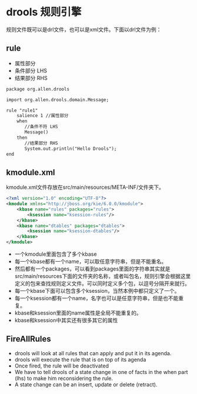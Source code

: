# drools 规则引擎

规则文件既可以是drl文件，也可以是xml文件。下面以drl文件为例：

## rule

* 属性部分
* 条件部分 LHS
* 结果部分 RHS

```xml
package org.allen.drools

import org.allen.drools.domain.Message;

rule "rule1"
    salience 1 //属性部分
    when
       //条件不符 LHS
       Message()
    then
       //结果部分 RHS
       System.out.println("Hello Drools");
end
```

## kmodule.xml

kmodule.xml文件存放在src/main/resources/META-INF/文件夹下。

```xml
<?xml version="1.0" encoding="UTF-8"?>
<kmodule xmlns="http://jboss.org/kie/6.0.0/kmodule">
    <kbase name="rules" packages="rules">
        <ksession name="ksession-rules"/>
    </kbase>
    <kbase name="dtables" packages="dtables">
        <ksession name="ksession-dtables"/>
    </kbase>
</kmodule>
```

* 一个kmodule里面包含了多个kbase
* 每一个kbase都有一个name，可以取任意字符串，但是不能重名。
* 然后都有一个packages，可以看到packages里面的字符串其实就是src/main/resources下面的文件夹的名称，或者叫包名，规则引擎会根据这里定义的包来查找规则定义文件。可以同时定义多个包，以逗号分隔开来就行。
* 每一个kbase下面可以包含多个ksession，当然本例中都只定义了一个。
* 每一个ksession都有一个name，名字也可以是任意字符串，但是也不能重复。
* kbase和ksession里面的name属性是全局不能重复的。
* kbase和ksession中其实还有很多其它的属性

## FireAllRules

* drools will look at all rules that can apply and put it in its agenda.
* drools will execute the rule that is on top of its agenda
* Once fired, the rule will be deactivated
* We have to tell drools of a state change in one of facts in the when part (lhs) to make him reconsidering the rule.
* A state change can be an insert, update or delete (retract).